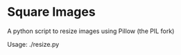# Square Images
A python script to resize images using Pillow (the PIL fork)

Usage: ./resize.py <image path>
